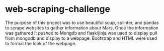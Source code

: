 # web-scraping-challenge

The purpose of this project was to use beautiful soup, splinter, and pandas to scrape websites to gather information about Mars. Once the information was gathered it pushed to Mongdb and flask/jinja was used to display pull from mongodb and display to a webpage. Bootstrap and HTML were used to format the look of the webpage.